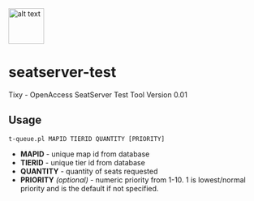 <img src="https://tixy-objects.s3.amazonaws.com/media/logos/tixylogo_facebook.jpg" alt="alt text" width="70" height="70">

# seatserver-test
Tixy - OpenAccess SeatServer Test Tool
Version 0.01

## Usage
`t-queue.pl MAPID TIERID QUANTITY [PRIORITY]`

+ **MAPID** - unique map id from database
+ **TIERID** - unique tier id from database
+ **QUANTITY** - quantity of seats requested
+ **PRIORITY** *(optional)* - numeric priority from 1-10. 1 is lowest/normal priority and is the default if not specified.
